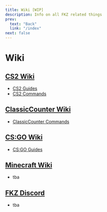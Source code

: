 ```yaml
---
title: Wiki [WIP]
description: Info on all FKZ related things
prev:
  text: "Back"
  link: "/index"
next: false
---
```


# Wiki

## [CS2 Wiki](/wiki/cs2)

- [CS2 Guides](/wiki/cs2/guides)
- [CS2 Commands](/wiki/cs2/commands)

## [ClassicCounter Wiki](/wiki/cscl)

- [ClassicCounter Commands](/wiki/cscl/commands)

## [CS:GO Wiki](/wiki/csgo)

- [CS:GO Guides](/wiki/csgo/guides)

## [Minecraft Wiki](/wiki/minecraft)

- tba

## [FKZ Discord](/wiki/fkz/)

- tba
